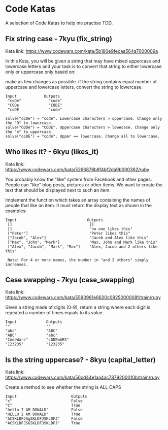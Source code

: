 # Code Katas

A selection of Code Katas to help  me practise TDD. 

## Fix string case - 7kyu (fix_string)
Kata link: https://www.codewars.com/kata/5b180e9fedaa564a7000009a

In this Kata, you will be given a string that may have mixed uppercase and lowercase letters and your task is to convert that string to either lowercase only or uppercase only based on:

make as few changes as possible.
if the string contains equal number of uppercase and lowercase letters, convert the string to lowercase.
```
Input            Outputs
 "coDe"            "code"
 "CODe             "CODE" 
 "coDE             "code"

solve("coDe") = "code". Lowercase characters > uppercase. Change only the "D" to lowercase.
solve("CODe") = "CODE". Uppercase characters > lowecase. Change only the "e" to uppercase.
solve("coDE") = "code". Upper == lowercase. Change all to lowercase.
```

## Who likes it? - 6kyu (likes_it)
Kata link: https://www.codewars.com/kata/5266876b8f4bf2da9b000362/ruby

You probably know the "like" system from Facebook and other pages. People can "like" blog posts, pictures or other items. We want to create the text that should be displayed next to such an item.

Implement the function which takes an array containing the names of people that like an item. It must return the display text as shown in the examples:

```
Input                               Outputs
 []                                  []
 []                                  "no one likes this"
 ["Peter"]                           "Peter likes this"
 ["Jacob", "Alex"]                   "Jacob and Alex like this"
 ["Max", "John", "Mark"]             "Max, John and Mark like this"
 ["Alex", "Jacob", "Mark", "Max"]    "Alex, Jacob and 2 others like this"

 Note: For 4 or more names, the number in "and 2 others" simply increases.
```

## Case swapping - 7kyu (case_swapping)
Kata link: https://www.codewars.com/kata/5590961e6620c0825000008f/train/ruby

Given a string made of digits [0-9], return a string where each digit is repeated a number of times equals to its value.

```
Input             Outputs
""                ""
"abc"             "ABC"
"ABC"             "abc"
"CodeWars"        "cODEwARS"
"123235"          "123235"
```

## Is the string uppercase? - 8kyu (capital_letter)
Kata link: https://www.codewars.com/kata/56cd44e1aa4ac7879200010b/train/ruby

Create a method to see whether the string is ALL CAPS

```
Input                        Outputs
"c"                          False
"C"                          True
"hello I AM DONALD"          False
"HELLO I AM DONALD"          True
"ACSKLDFJSgSKLDFJSKLDFJ"     False
"ACSKLDFJSGSKLDFJSKLDFJ"     True
```